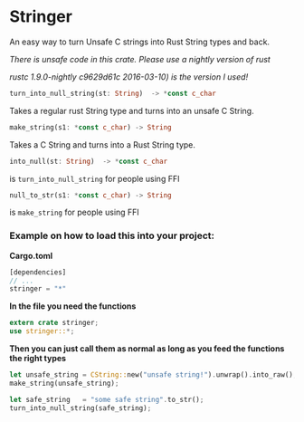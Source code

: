 # Stringer

An easy way to turn Unsafe C strings into Rust String types and back.

*There is unsafe code in this crate. Please use a nightly version of rust*

*rustc 1.9.0-nightly c9629d61c 2016-03-10) is the version I used!*

 ```rust
 turn_into_null_string(st: String)  -> *const c_char
 ```
 Takes a regular rust String type and turns into an unsafe C String.

 ```rust
 make_string(s1: *const c_char) -> String
 ```
 Takes a C String and turns into a Rust String type.

 ```rust
 into_null(st: String)  -> *const c_char
 ```
 is `turn_into_null_string` for people using FFI

 ```rust
 null_to_str(s1: *const c_char) -> String
 ``` 
 is `make_string` for people using FFI

 ### Example on how to load this into your project:

**Cargo.toml**

```rust
[dependencies]
// ...
stringer = "*"
```

**In the file you need the functions**

 ```rust
 extern crate stringer;
use stringer::*;
 ```

 **Then you can just call them as normal as long as you feed the functions the right types**

 ```rust
let unsafe_string = CString::new("unsafe string!").unwrap().into_raw();
make_string(unsafe_string);

let safe_string   = "some safe string".to_str();
turn_into_null_string(safe_string);

 ```
